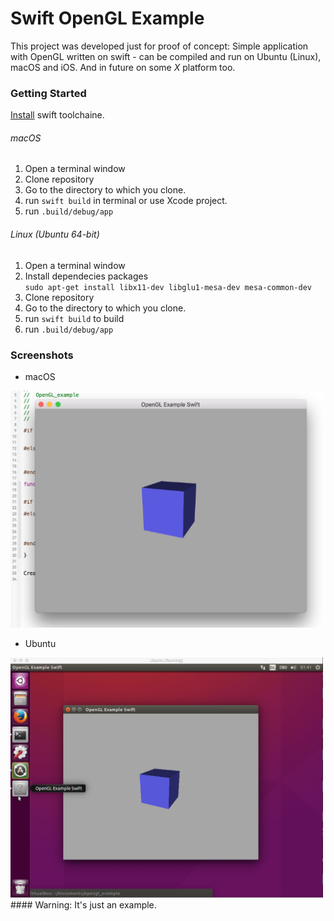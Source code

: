 # Swift OpenGL Example

This project was developed just for proof of concept: Simple application with OpenGL written on swift - can be compiled and run on Ubuntu (Linux), macOS and iOS. And in future on some *X* platform too. 

### Getting Started

[Install](https://swift.org/getting-started/#installing-swift) swift toolchaine.

###### macOS

1. Open a terminal window
2. Clone repository 
3. Go to the directory to which you clone.
4. run `swift build` in terminal or use Xcode project.
5. run `.build/debug/app`

###### Linux (Ubuntu 64-bit)

1. Open a terminal window
2. Install dependecies packages<br>
`sudo apt-get install libx11-dev libglu1-mesa-dev mesa-common-dev`
3. Clone repository
4. Go to the directory to which you clone.
5. run `swift build` to build
6. run `.build/debug/app`


### Screenshots

- macOS<br>
<img src=screen1.png width="500">

- Ubuntu<br>
<img src=screen2.png width="500">

<br>
#### Warning: It's just an example.

